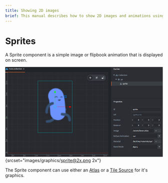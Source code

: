 ```yaml
---
title: Showing 2D images
brief: This manual describes how to show 2D images and animations using the sprite component.
---
```


#  Sprites

A Sprite component is a simple image or flipbook animation that is displayed on screen.

![sprite](images/graphics/sprite.png){srcset="images/graphics/sprite@2x.png 2x"}

The Sprite component can use either an [Atlas](/manuals/atlas) or a [Tile Source](/manuals/tilesource) for it's graphics.
